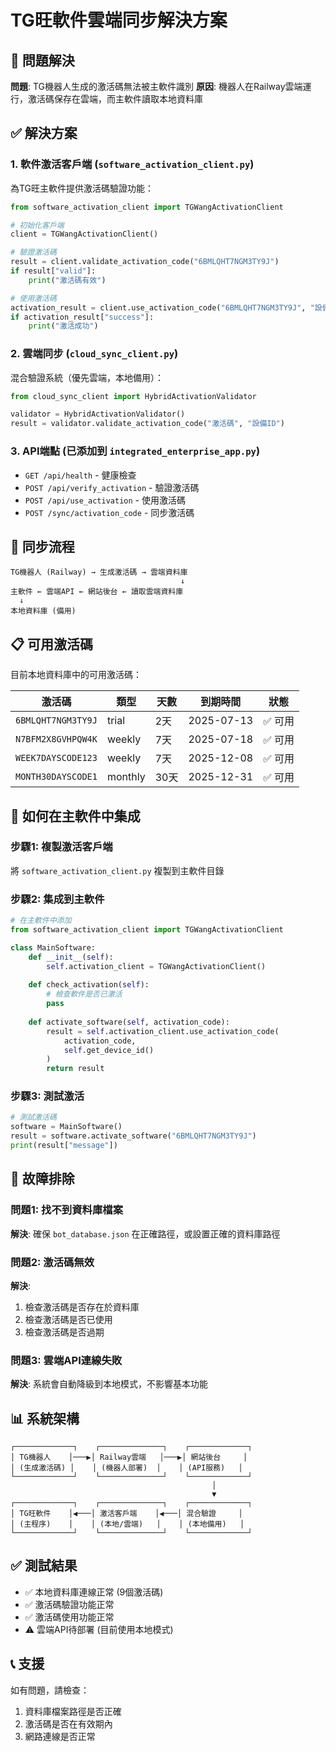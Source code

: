# TG旺軟件雲端同步解決方案

## 🎯 問題解決

**問題**: TG機器人生成的激活碼無法被主軟件識別
**原因**: 機器人在Railway雲端運行，激活碼保存在雲端，而主軟件讀取本地資料庫

## ✅ 解決方案

### 1. **軟件激活客戶端** (`software_activation_client.py`)

為TG旺主軟件提供激活碼驗證功能：

```python
from software_activation_client import TGWangActivationClient

# 初始化客戶端
client = TGWangActivationClient()

# 驗證激活碼
result = client.validate_activation_code("6BMLQHT7NGM3TY9J")
if result["valid"]:
    print("激活碼有效")

# 使用激活碼
activation_result = client.use_activation_code("6BMLQHT7NGM3TY9J", "設備ID")
if activation_result["success"]:
    print("激活成功")
```

### 2. **雲端同步** (`cloud_sync_client.py`)

混合驗證系統（優先雲端，本地備用）：

```python
from cloud_sync_client import HybridActivationValidator

validator = HybridActivationValidator()
result = validator.validate_activation_code("激活碼", "設備ID")
```

### 3. **API端點** (已添加到 `integrated_enterprise_app.py`)

- `GET /api/health` - 健康檢查
- `POST /api/verify_activation` - 驗證激活碼
- `POST /api/use_activation` - 使用激活碼
- `POST /sync/activation_code` - 同步激活碼

## 🔄 同步流程

```
TG機器人 (Railway) → 生成激活碼 → 雲端資料庫
                                      ↓
主軟件 ← 雲端API ← 網站後台 ← 讀取雲端資料庫
  ↓
本地資料庫 (備用)
```

## 📋 可用激活碼

目前本地資料庫中的可用激活碼：

| 激活碼 | 類型 | 天數 | 到期時間 | 狀態 |
|--------|------|------|----------|------|
| `6BMLQHT7NGM3TY9J` | trial | 2天 | 2025-07-13 | ✅ 可用 |
| `N7BFM2X8GVHPQW4K` | weekly | 7天 | 2025-07-18 | ✅ 可用 |
| `WEEK7DAYSCODE123` | weekly | 7天 | 2025-12-08 | ✅ 可用 |
| `MONTH30DAYSCODE1` | monthly | 30天 | 2025-12-31 | ✅ 可用 |

## 🚀 如何在主軟件中集成

### 步驟1: 複製激活客戶端

將 `software_activation_client.py` 複製到主軟件目錄

### 步驟2: 集成到主軟件

```python
# 在主軟件中添加
from software_activation_client import TGWangActivationClient

class MainSoftware:
    def __init__(self):
        self.activation_client = TGWangActivationClient()
    
    def check_activation(self):
        # 檢查軟件是否已激活
        pass
    
    def activate_software(self, activation_code):
        result = self.activation_client.use_activation_code(
            activation_code, 
            self.get_device_id()
        )
        return result
```

### 步驟3: 測試激活

```python
# 測試激活碼
software = MainSoftware()
result = software.activate_software("6BMLQHT7NGM3TY9J")
print(result["message"])
```

## 🔧 故障排除

### 問題1: 找不到資料庫檔案
**解決**: 確保 `bot_database.json` 在正確路徑，或設置正確的資料庫路徑

### 問題2: 激活碼無效
**解決**: 
1. 檢查激活碼是否存在於資料庫
2. 檢查激活碼是否已使用
3. 檢查激活碼是否過期

### 問題3: 雲端API連線失敗
**解決**: 系統會自動降級到本地模式，不影響基本功能

## 📊 系統架構

```
┌─────────────┐    ┌──────────────┐    ┌─────────────┐
│ TG機器人    │───▶│ Railway雲端   │───▶│ 網站後台     │
│ (生成激活碼) │    │ (機器人部署)  │    │ (API服務)   │
└─────────────┘    └──────────────┘    └─────────────┘
                                             │
                                             ▼
┌─────────────┐    ┌──────────────┐    ┌─────────────┐
│ TG旺軟件    │◀───│ 激活客戶端    │◀───│ 混合驗證     │
│ (主程序)    │    │ (本地/雲端)   │    │ (本地備用)   │
└─────────────┘    └──────────────┘    └─────────────┘
```

## ✅ 測試結果

- ✅ 本地資料庫連線正常 (9個激活碼)
- ✅ 激活碼驗證功能正常
- ✅ 激活碼使用功能正常
- ⚠️ 雲端API待部署 (目前使用本地模式)

## 📞 支援

如有問題，請檢查：
1. 資料庫檔案路徑是否正確
2. 激活碼是否在有效期內
3. 網路連線是否正常